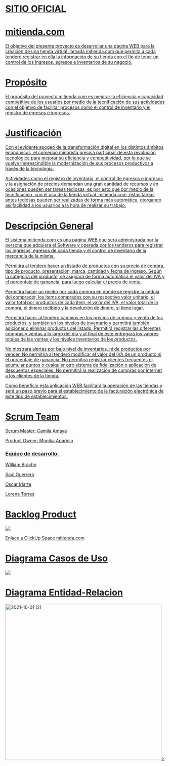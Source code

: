 # <a href="https://tiendatic8.herokuapp.com/">SITIO OFICIAL
# mitienda.com
El objetivo del presente proyecto es desarrollar una página WEB para la creación de una tienda virtual llamada mitienda.com que permita a cada tendero registrar en ella la información de su tienda con el fin de tener un control de los ingresos, egresos e inventarios de su negocio.

# Propósito
El propósito del proyecto mitienda.com es mejorar la eficiencia y capacidad competitiva de los usuarios por medio de la tecnificación de sus actividades con el objetivo de facilitar procesos como el control de inventario y el registro de egresos e ingresos.

# Justificación
<p>Con el evidente apogeo de la transformación digital en los distintos ámbitos económicos, el comercio minorista precisa participar de esta revolución tecnológica para mejorar su eficiencia y competitividad, por lo que se vuelve imprescindible la modernización de sus procesos productivos a través de la tecnología.

Actividades como el registro de inventario, el control de egresos e ingresos y la asignación de precios demandan una gran cantidad de recursos y en ocasiones pueden ser tareas tediosas, es por esto que por medio de la tecnificación, con el uso de la tienda virtual, mitienda.com, estas tareas antes tediosas pueden ser realizadas de forma más automática, otorgando así facilidad a los usuarios a la hora de realizar su trabajo.</p>

# Descripción General
El sistema mitienda.com es una página WEB que será administrada por la persona que adquiera el Software y operada por los tenderos para registrar los ingresos, egresos de cada tienda y el control de inventario de la mercancía de la misma.

Permitirá al tendero hacer un listado de productos con su precio de compra, tipo de producto,  presentación, marca, cantidad y fecha de ingreso. Según la categoría del producto, se asignará de forma automática el valor del IVA y el porcentaje de ganancia, para luego calcular el precio de venta. 

Permitirá hacer un recibo por cada compra en donde se registre la cédula del comprador, los items comprados con su respectivo valor unitario, el valor total por productos de cada ítem, el valor del IVA, el valor total de la compra, el dinero recibido y la devolución de dinero, si tiene lugar.  

Permitirá hacer al tendero cambios en los precios de compra y venta de los productos, y también en los niveles de inventario y permitirá también adicionar o eliminar productos del listado. Permitirá registrar las diferentes compras y ventas a lo largo del día y al final de éste entregará los valores totales de las ventas y los niveles inventarios de los productos. 

No mostrará alertas por bajo nivel de inventarios, ni de productos por vencer. No permitirá al tendero modificar el valor del IVA de un producto ni el porcentaje de ganancia. No permitirá registrar clientes frecuentes ni acumular puntos o cualquier otro sistema de fidelización o aplicación de descuentos especiales. No permitirá la realización de compras por internet a los clientes de la tienda.

Como beneficio esta aplicación WEB facilitará la operación de las tiendas y será un paso previo para el establecimiento de la facturación electrónica de este tipo de establecimientos.


# Scrum Team
<p><a href="https://github.com/CmilAmaya8">Scrum Master: Camila Amaya</p>
<p><a href="https://github.com/MonikaAparicio">Product Owner: Monika Aparicio</p>
  
<h3>Equipo de desarrollo:</h3>
<p><a href="https://github.com/wbracho09">William Bracho</p>
<p><a href="https://github.com/Saul-Guerrero">Saul Guerrero</p>
<p><a href="https://github.com/Osksantos2406">Oscar Iriarte</p>
<p><a href="https://github.com/HLorenTo8">Lorena Torres</p>
<h1> Backlog Product</h1>
<img src="https://user-images.githubusercontent.com/90462863/134533590-187d5691-5c74-498a-9e57-25260cbd216f.png">
<p><a href="https://sharing.clickup.com/l/h/6-25109522-1/aea0eaa0fa0e738"> Enlace a ClickUp Space mitienda.com</p>
  
<h1> Diagrama Casos de Uso</h1>
<img src="https://user-images.githubusercontent.com/90462863/134532117-268ad238-8c87-40c1-bd33-dcf9f36528b2.png">

<h1> Diagrama Entidad-Relacion</h1>
<img width="494" alt="2021-10-01 (2)" src="https://user-images.githubusercontent.com/90462863/136126796-fa9c6f19-311d-403e-974e-885e6201e5bc.png">>
